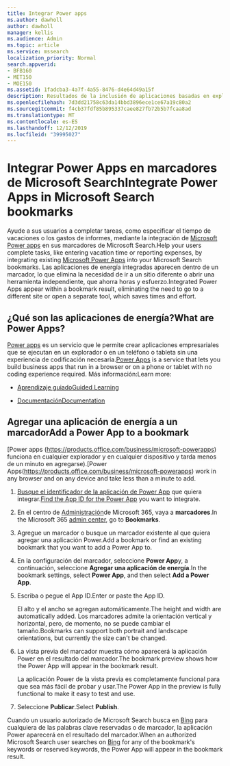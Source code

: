```yaml
---
title: Integrar Power apps
ms.author: dawholl
author: dawholl
manager: kellis
ms.audience: Admin
ms.topic: article
ms.service: mssearch
localization_priority: Normal
search.appverid:
- BFB160
- MET150
- MOE150
ms.assetid: 1fadcba3-4a7f-4a55-8476-d4e64d49a15f
description: Resultados de la inclusión de aplicaciones basadas en explorador en marcadores resultados de Microsoft Search
ms.openlocfilehash: 7d3dd21758c63da14bbd3896ece1ce67a19c80a2
ms.sourcegitcommit: f4cb37fdf85b895337caee827fb72b5b7fcaa8ad
ms.translationtype: MT
ms.contentlocale: es-ES
ms.lasthandoff: 12/12/2019
ms.locfileid: "39995027"
---
```

# <a name="integrate-power-apps-in-microsoft-search-bookmarks"></a><span data-ttu-id="bc396-103">Integrar Power Apps en marcadores de Microsoft Search</span><span class="sxs-lookup"><span data-stu-id="bc396-103">Integrate Power Apps in Microsoft Search bookmarks</span></span>
   
<span data-ttu-id="bc396-104">Ayude a sus usuarios a completar tareas, como especificar el tiempo de vacaciones o los gastos de informes, mediante la integración de [Microsoft Power apps](https://products.office.com/business/microsoft-powerapps) en sus marcadores de Microsoft Search.</span><span class="sxs-lookup"><span data-stu-id="bc396-104">Help your users complete tasks, like entering vacation time or reporting expenses, by integrating existing [Microsoft Power Apps](https://products.office.com/business/microsoft-powerapps) into your Microsoft Search bookmarks.</span></span> <span data-ttu-id="bc396-105">Las aplicaciones de energía integradas aparecen dentro de un marcador, lo que elimina la necesidad de ir a un sitio diferente o abrir una herramienta independiente, que ahorra horas y esfuerzo.</span><span class="sxs-lookup"><span data-stu-id="bc396-105">Integrated Power Apps appear within a bookmark result, eliminating the need to go to a different site or open a separate tool, which saves times and effort.</span></span>
  
## <a name="what-are-power-apps"></a><span data-ttu-id="bc396-106">¿Qué son las aplicaciones de energía?</span><span class="sxs-lookup"><span data-stu-id="bc396-106">What are Power Apps?</span></span>

<span data-ttu-id="bc396-107">[Power apps](https://products.office.com/business/microsoft-powerapps) es un servicio que le permite crear aplicaciones empresariales que se ejecutan en un explorador o en un teléfono o tableta sin una experiencia de codificación necesaria.</span><span class="sxs-lookup"><span data-stu-id="bc396-107">[Power Apps](https://products.office.com/business/microsoft-powerapps) is a service that lets you build business apps that run in a browser or on a phone or tablet with no coding experience required.</span></span> <span data-ttu-id="bc396-108">Más información:</span><span class="sxs-lookup"><span data-stu-id="bc396-108">Learn more:</span></span>
  
- [<span data-ttu-id="bc396-109">Aprendizaje guiado</span><span class="sxs-lookup"><span data-stu-id="bc396-109">Guided Learning</span></span>](https://docs.microsoft.com/learn/browse/?products=powerapps)
    
- [<span data-ttu-id="bc396-110">Documentación</span><span class="sxs-lookup"><span data-stu-id="bc396-110">Documentation</span></span>](https://docs.microsoft.com/powerapps/)
    
## <a name="add-a-power-app-to-a-bookmark"></a><span data-ttu-id="bc396-111">Agregar una aplicación de energía a un marcador</span><span class="sxs-lookup"><span data-stu-id="bc396-111">Add a Power App to a bookmark</span></span>

<span data-ttu-id="bc396-112">[Power apps (https://products.office.com/business/microsoft-powerapps) funciona en cualquier explorador y en cualquier dispositivo y tarda menos de un minuto en agregarse).</span><span class="sxs-lookup"><span data-stu-id="bc396-112">[Power Apps(https://products.office.com/business/microsoft-powerapps) work in any browser and on any device and take less than a minute to add.</span></span>
  
1. <span data-ttu-id="bc396-113">[Busque el identificador de la aplicación de Power App](https://docs.microsoft.com/powerapps/maker/canvas-apps/get-sessionid#get-an-app-id) que quiera integrar.</span><span class="sxs-lookup"><span data-stu-id="bc396-113">[Find the App ID for the Power App](https://docs.microsoft.com/powerapps/maker/canvas-apps/get-sessionid#get-an-app-id) you want to integrate.</span></span>
    
2. <span data-ttu-id="bc396-114">En el centro de [Administración](https://admin.microsoft.com)de Microsoft 365, vaya a **marcadores**.</span><span class="sxs-lookup"><span data-stu-id="bc396-114">In the Microsoft 365 [admin center](https://admin.microsoft.com), go to **Bookmarks**.</span></span>
    
3. <span data-ttu-id="bc396-115">Agregue un marcador o busque un marcador existente al que quiera agregar una aplicación Power.</span><span class="sxs-lookup"><span data-stu-id="bc396-115">Add a bookmark or find an existing bookmark that you want to add a Power App to.</span></span>
    
4. <span data-ttu-id="bc396-116">En la configuración del marcador, seleccione **Power App**y, a continuación, seleccione **Agregar una aplicación de energía**.</span><span class="sxs-lookup"><span data-stu-id="bc396-116">In the bookmark settings, select **Power App**, and then select **Add a Power App**.</span></span>
    
5. <span data-ttu-id="bc396-117">Escriba o pegue el App ID.</span><span class="sxs-lookup"><span data-stu-id="bc396-117">Enter or paste the App ID.</span></span>
    
    <span data-ttu-id="bc396-118">El alto y el ancho se agregan automáticamente.</span><span class="sxs-lookup"><span data-stu-id="bc396-118">The height and width are automatically added.</span></span> <span data-ttu-id="bc396-119">Los marcadores admite la orientación vertical y horizontal, pero, de momento, no se puede cambiar el tamaño.</span><span class="sxs-lookup"><span data-stu-id="bc396-119">Bookmarks can support both portrait and landscape orientations, but currently the size can't be changed.</span></span>
    
6. <span data-ttu-id="bc396-120">La vista previa del marcador muestra cómo aparecerá la aplicación Power en el resultado del marcador.</span><span class="sxs-lookup"><span data-stu-id="bc396-120">The bookmark preview shows how the Power App will appear in the bookmark result.</span></span>
    
    <span data-ttu-id="bc396-121">La aplicación Power de la vista previa es completamente funcional para que sea más fácil de probar y usar.</span><span class="sxs-lookup"><span data-stu-id="bc396-121">The Power App in the preview is fully functional to make it easy to test and use.</span></span>
    
7. <span data-ttu-id="bc396-122">Seleccione **Publicar**.</span><span class="sxs-lookup"><span data-stu-id="bc396-122">Select **Publish**.</span></span>
    
<span data-ttu-id="bc396-123">Cuando un usuario autorizado de Microsoft Search busca en [Bing](https://Bing.com) para cualquiera de las palabras clave reservadas o de marcador, la aplicación Power aparecerá en el resultado del marcador.</span><span class="sxs-lookup"><span data-stu-id="bc396-123">When an authorized Microsoft Search user searches on [Bing](https://Bing.com) for any of the bookmark's keywords or reserved keywords, the Power App will appear in the bookmark result.</span></span>
